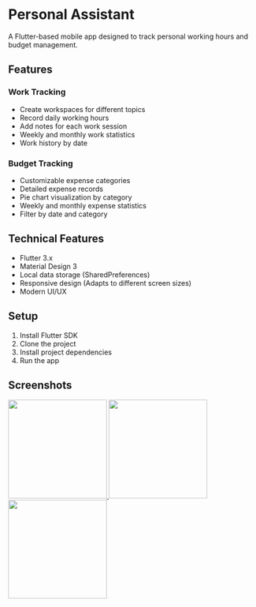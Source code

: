 # Personal Assistant

A Flutter-based mobile app designed to track personal working hours and budget management.

## Features

### Work Tracking
- Create workspaces for different topics
- Record daily working hours
- Add notes for each work session
- Weekly and monthly work statistics
- Work history by date

### Budget Tracking
- Customizable expense categories
- Detailed expense records
- Pie chart visualization by category
- Weekly and monthly expense statistics
- Filter by date and category

## Technical Features

- Flutter 3.x
- Material Design 3
- Local data storage (SharedPreferences)
- Responsive design (Adapts to different screen sizes)
- Modern UI/UX

## Setup

1. Install Flutter SDK
2. Clone the project
3. Install project dependencies
4. Run the app

## Screenshots


<a href="https://github.com/user-attachments/assets/707a6a6f-65d8-4dd4-b02e-33eacbe805e9">
    <img src="https://github.com/user-attachments/assets/707a6a6f-65d8-4dd4-b02e-33eacbe805e9" width="200">
</a>

<a href="https://github.com/user-attachments/assets/82a077a9-f7d9-4c91-9c7b-e083c967a378">
    <img src="https://github.com/user-attachments/assets/82a077a9-f7d9-4c91-9c7b-e083c967a378" width="200">
</a>

<a href="https://github.com/user-attachments/assets/45e141e5-d1ab-4f5e-8a20-bc2b73fdd688">
    <img src="https://github.com/user-attachments/assets/45e141e5-d1ab-4f5e-8a20-bc2b73fdd688" width="200">
</a>
